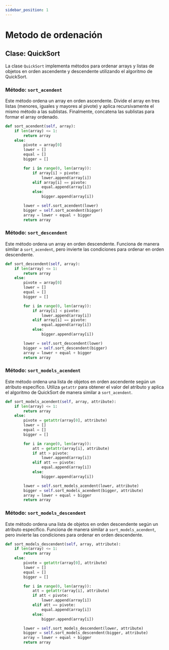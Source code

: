 ```yaml
---
sidebar_position: 1
---
```

# Metodo de ordenación
## Clase: QuickSort

La clase `QuickSort` implementa métodos para ordenar arrays y listas de objetos en orden ascendente y descendente utilizando el algoritmo de QuickSort.

### Método: `sort_acendent`
Este método ordena un array en orden ascendente. Divide el array en tres listas (menores, iguales y mayores al pivote) y aplica recursivamente el mismo método a las sublistas. Finalmente, concatena las sublistas para formar el array ordenado.

```python
def sort_acendent(self, array):
    if len(array) <= 1:
        return array
    else:
        pivote = array[0]
        lower = []
        equal = []
        bigger = []

        for i in range(0, len(array)):
            if array[i] > pivote:
                lower.append(array[i])
            elif array[i] == pivote:
                equal.append(array[i])
            else:
                bigger.append(array[i])

        lower = self.sort_acendent(lower)
        bigger = self.sort_acendent(bigger)
        array = lower + equal + bigger
        return array
```

### Método: `sort_descendent`

Este método ordena un array en orden descendente. Funciona de manera similar a `sort_acendent`, pero invierte las condiciones para ordenar en orden descendente.

```python
def sort_descendent(self, array):
    if len(array) <= 1:
        return array
    else:
        pivote = array[0]
        lower = []
        equal = []
        bigger = []

        for i in range(0, len(array)):
            if array[i] < pivote:
                lower.append(array[i])
            elif array[i] == pivote:
                equal.append(array[i])
            else:
                bigger.append(array[i])

        lower = self.sort_descendent(lower)
        bigger = self.sort_descendent(bigger)
        array = lower + equal + bigger
        return array

```
### Método: `sort_models_acendent`
Este método ordena una lista de objetos en orden ascendente según un atributo específico. Utiliza `getattr` para obtener el valor del atributo y aplica el algoritmo de QuickSort de manera similar a `sort_acendent`.

```python
def sort_models_acendent(self, array, attribute):
    if len(array) <= 1:
        return array
    else:
        pivote = getattr(array[0], attribute)
        lower = []
        equal = []
        bigger = []

        for i in range(0, len(array)):
            att = getattr(array[i], attribute)
            if att > pivote:
                lower.append(array[i])
            elif att == pivote:
                equal.append(array[i])
            else:
                bigger.append(array[i])

        lower = self.sort_models_acendent(lower, attribute)
        bigger = self.sort_models_acendent(bigger, attribute)
        array = lower + equal + bigger
        return array

```

### Método: `sort_models_descendent`
Este método ordena una lista de objetos en orden descendente según un atributo específico. Funciona de manera similar a `sort_models_acendent`, pero invierte las condiciones para ordenar en orden descendente.
```python
def sort_models_descendent(self, array, attribute):
    if len(array) <= 1:
        return array
    else:
        pivote = getattr(array[0], attribute)
        lower = []
        equal = []
        bigger = []

        for i in range(0, len(array)):
            att = getattr(array[i], attribute)
            if att < pivote:
                lower.append(array[i])
            elif att == pivote:
                equal.append(array[i])
            else:
                bigger.append(array[i])

        lower = self.sort_models_descendent(lower, attribute)
        bigger = self.sort_models_descendent(bigger, attribute)
        array = lower + equal + bigger
        return array
```